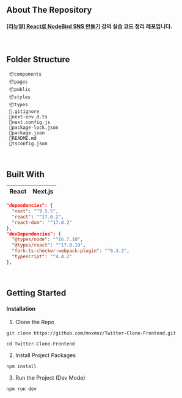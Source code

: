## About The Repository

#### [[리뉴얼] React로 NodeBird SNS 만들기](https://www.inflearn.com/course/%EB%85%B8%EB%93%9C%EB%B2%84%EB%93%9C-%EB%A6%AC%EC%95%A1%ED%8A%B8-%EB%A6%AC%EB%89%B4%EC%96%BC) 강의 실습 코드 정리 레포입니다.

<br />

## Folder Structure

```
 📦components
 📦pages
 📦public
 📦styles
 📦types
 📜.gitignore
 📜next-env.d.ts
 📜next.config.js
 📜package-lock.json
 📜package.json
 📜README.md
 📜tsconfig.json
```

<br />

## Built With

| React | Next.js |
| :---: | :-----: |

```json
"dependencies": {
  "next": "^9.5.5",
  "react": "^17.0.2",
  "react-dom": "^17.0.2"
},
"devDependencies": {
  "@types/node": "^16.7.10",
  "@types/react": "^17.0.19",
  "fork-ts-checker-webpack-plugin": "^6.3.3",
  "typescript": "^4.4.2"
},
```

<br />

## Getting Started

#### Installation

1. Clone the Repo

```
git clone https://github.com/mnxmnz/Twitter-Clone-Frontend.git
```

```
cd Twitter-Clone-Frontend
```

2. Install Project Packages

```
npm install
```

3. Run the Project (Dev Mode)

```
npm run dev
```
